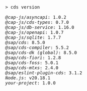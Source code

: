 <!-- this file is automatically generated and updated by a github action -->
<pre class="log">
> cds version

<em>@cap-js/asyncapi</em>: 1.0.2
<em>@cap-js/cds-types</em>: 0.7.0
<em>@cap-js/db-service</em>: 1.16.0
<em>@cap-js/openapi</em>: 1.0.7
<em>@cap-js/sqlite</em>: 1.7.7
<em>@sap/cds</em>: 8.5.0
<em>@sap/cds-compiler</em>: 5.5.2
<em>@sap/cds-dk (global)</em>: 8.5.0
<em>@sap/cds-fiori</em>: 1.2.8
<em>@sap/cds-foss</em>: 5.0.1
<em>@sap/cds-mtxs</em>: 2.4.0
<em>@sap/eslint-plugin-cds</em>: 3.1.2
<em>Node.js</em>: v20.18.1
<em>your-project</em>: 1.0.0
</pre>
